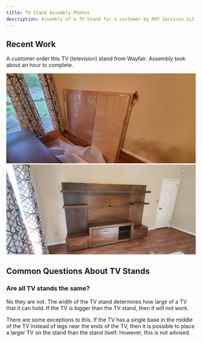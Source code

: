 ```yaml
---
title: TV Stand Assembly Photos
description: Assembly of a TV Stand for a customer by RHT Services LLC
---
```


## Recent Work

A customer order this TV (television) stand from Wayfair. Assembly took about an hour to complete.

<div class="row p-2">
<div class="col-sm-12 col-lg-6 p-1">
<img src="/images/tv_stand_20200926/20200926_070430T.jpg" alt="TV stand assembly in progress" />
</div>
<div class="col-sm-12 col-lg-6 p-1">
<img src="/images/tv_stand_20200926/20200926_080447T.jpg" alt="TV stand assmebly completed" />
</div>
</div>

## Common Questions About TV Stands

### Are all TV stands the same?

No they are not. The width of the TV stand determines how large of a TV that it can hold. If the TV is 
bigger than the TV stand, then it will not work.

There are some exceptions to this. If the TV has a single base in the middle of the TV instead of legs 
near the ends of the TV, then it is possible to place a larger TV on the stand than 
the stand itself. However, this is not advised.
